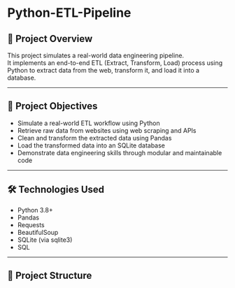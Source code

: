 # Python-ETL-Pipeline
## 📌 Project Overview
This project simulates a real-world data engineering pipeline.  
It implements an end-to-end ETL (Extract, Transform, Load) process using Python to extract data from the web, transform it, and load it into a database.

---

## 🎯 Project Objectives
- Simulate a real-world ETL workflow using Python
- Retrieve raw data from websites using web scraping and APIs
- Clean and transform the extracted data using Pandas
- Load the transformed data into an SQLite database
- Demonstrate data engineering skills through modular and maintainable code

---

## 🛠️ Technologies Used
- Python 3.8+
- Pandas
- Requests
- BeautifulSoup
- SQLite (via sqlite3)
- SQL

---

## 📁 Project Structure

```
